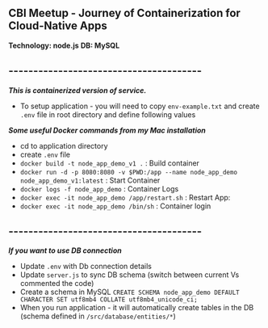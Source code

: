 ## CBI Meetup - Journey of Containerization for Cloud-Native Apps
**Technology: node.js**
**DB: MySQL**

## ---------------------------------------

***This is containerized version of service.***


- To setup application - you will need to copy `env-example.txt` and create `.env` file in root directory and define following values


***Some useful Docker commands from my Mac installation***
- cd to application directory
- create `.env` file
- `docker build -t node_app_demo_v1 .` : Build container
- `docker run -d -p 8080:8080 -v $PWD:/app --name node_app_demo node_app_demo_v1:latest` : Start Container
- `docker logs -f node_app_demo` : Container Logs
- `docker exec -it node_app_demo /app/restart.sh` : Restart App:
- `docker exec -it node_app_demo /bin/sh` : Container login


## ---------------------------------------
***If you want to use DB connection***
- Update `.env` with Db connection details
- Update `server.js` to sync DB schema (switch between current Vs commented the code)
- Create a schema in MySQL `CREATE SCHEMA node_app_demo DEFAULT CHARACTER SET utf8mb4 COLLATE utf8mb4_unicode_ci;`
- When you run application - it will automatically create tables in the DB (schema defined in `/src/database/entities/*`)